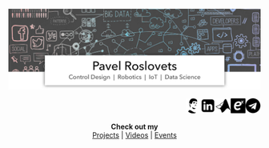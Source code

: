 <a href="https://roslovets.github.io"><img src="https://github.com/roslovets/roslovets/raw/master/src/title.jpg"></a>

<a href="https://t.me/roslovets"><img align="right" width="30" height="30" src="https://github.com/roslovets/roslovets/raw/master/src/icon-fa-telegram.png"></a>
<a href="https://hub.exponenta.ru/profile/22876"><img align="right" width="30" height="30" src="https://github.com/roslovets/roslovets/raw/master/src/icon-my-etmc-exponenta.png"></a>
<a href="https://www.mathworks.com/matlabcentral/profile/authors/7326344-pavel-roslovets"><img align="right" width="30" height="30" src="https://github.com/roslovets/roslovets/raw/master/src/icon-mw-matlab.png"></a>
<a href="https://www.linkedin.com/in/pavel-roslovets"><img align="right" width="30" height="30" src="https://github.com/roslovets/roslovets/raw/master/src/icon-fa-linkedin-square.png"></a>
<a href="https://roslovets.github.io/"><img align="right" width="30" height="30" src="https://github.com/roslovets/roslovets/raw/master/src/icon-roslovets-website.png"></a>

<br><br>

<p align="center">
  <b>Check out my</b><br>
  <a href="https://roslovets.github.io/projects">Projects</a> |
  <a href="https://roslovets.github.io/videos">Videos</a> |
  <a href="https://roslovets.github.io/events">Events</a>
</p>
